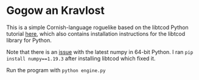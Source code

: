 # Gogow an Kravlost

This is a simple Cornish-language roguelike based on the libtcod Python tutorial [here](http://rogueliketutorials.com/tutorials/tcod/), which also contains installation instructions for the libtcod library for Python.

Note that there is an [issue](https://developercommunity.visualstudio.com/content/problem/1207405/fmod-after-an-update-to-windows-2004-is-causing-a.html) with the latest numpy in 64-bit Python. I ran `pip install numpy==1.19.3` after installing libtcod which fixed it.

Run the program with `python engine.py`
